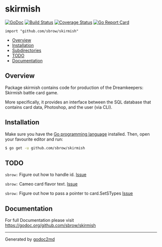 # skirmish
[![GoDoc](https://godoc.org/github.com/sbrow/skirmish?status.svg)](https://godoc.org/github.com/sbrow/skirmish) [![Build Status](https://travis-ci.org/sbrow/skirmish.svg?branch=develop)](https://travis-ci.org/sbrow/skirmish) [![Coverage Status](https://coveralls.io/repos/github/sbrow/skirmish/badge.svg?branch=develop)](https://coveralls.io/github/sbrow/skirmish?branch=develop) [![Go Report Card](https://goreportcard.com/badge/github.com/sbrow/skirmish)](https://goreportcard.com/report/github.com/sbrow/skirmish)

`import "github.com/sbrow/skirmish"`

* [Overview](#pkg-overview)
* [Installation](pkg-installation)
* [Subdirectories](#pkg-subdirectories)
* [TODO](#pkg-note-TODO)
* [Documentation](#pkg-doc)

## <a name="pkg-overview">Overview</a>
Package skirmish contains code for production of the
Dreamkeepers: Skirmish battle card game.

More specifically, it provides an interface between the SQL database
that contains card data, Photoshop, and the user (via CLI).





## <a name="pkg-installation">Installation</a>
Make sure you have the [Go programming language](https://golang.org/dl/) installed. Then, open your favourite editor and run:
```sh
$ go get -u github.com/sbrow/skirmish
```
<!---

--->



## <a name="pkg-note-TODO">TODO</a>

`sbrow:` Figure out how to handle id. [Issue](https://github.com/sbrow/skirmish/issues/33)

`sbrow:` Cameo card flavor text. [Issue](https://github.com/sbrow/skirmish/issues/32)

`sbrow:` Figure out how to pass a pointer to card.SetSTypes [Issue](https://github.com/sbrow/skirmish/issues/31)



## <a name="pkg-doc">Documentation</a>
For full Documentation please visit https://godoc.org/github.com/sbrow/skirmish


- - -
Generated by [godoc2md](http://godoc.org/github.com/davecheney/godoc2md)
